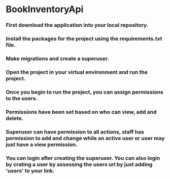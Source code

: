 # BookInventoryApi

### First download the application into your local repository.
### Install the packages for the project using the requirements.txt file.
### Make migrations and create a superuser.
### Open the project in your virtual environment and run the project.

### Once you begin to run the project, you can assign permissions to the users.
### Permissions have been set based on who can view, add and delete.
### Superuser can have permission to all actions, staff has permission to add and change while an active user or user may just have a view permission.

### You can login after creating the superuser. You can also login by crating a user by assessing the users url by just adding 'users' to your link.

